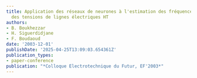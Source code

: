 ```yaml
---
title: Application des réseaux de neurones à l'estimation des fréquences dominantes
  des tensions de lignes électriques HT
authors:
- B. Boukhezzar
- H. Siguerdidjane
- F. Boudaoud
date: '2003-12-01'
publishDate: '2025-04-25T13:09:03.654361Z'
publication_types:
- paper-conference
publication: "*Colloque Electrotechnique du Futur, EF'2003*"
---
```

